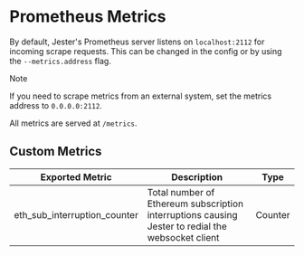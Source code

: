 # Prometheus Metrics

By default, Jester's Prometheus server listens on `localhost:2112` for incoming scrape requests.
This can be changed in the config or by using the `--metrics.address` flag.

> [!NOTE]
> If you need to scrape metrics from an external system, set the metrics address to `0.0.0.0:2112`.

All metrics are served at `/metrics`.

## Custom Metrics

| **Exported Metric**          | **Description**                                                                                   | **Type** |
|------------------------------|---------------------------------------------------------------------------------------------------|----------|
| eth_sub_interruption_counter | Total number of Ethereum subscription interruptions causing Jester to redial the websocket client | Counter  |
